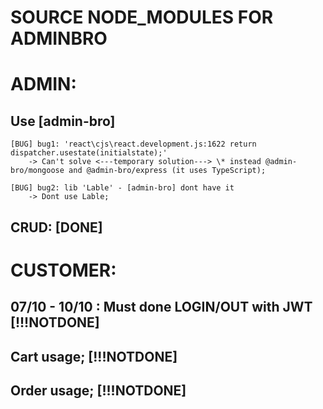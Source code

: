 # SOURCE NODE_MODULES FOR ADMINBRO

# ADMIN:

## Use [admin-bro]

    [BUG] bug1: 'react\cjs\react.development.js:1622 return dispatcher.usestate(initialstate);'
        -> Can't solve <---temporary solution---> \* instead @admin-bro/mongoose and @admin-bro/express (it uses TypeScript);

    [BUG] bug2: lib 'Lable' - [admin-bro] dont have it
        -> Dont use Lable;

## CRUD: [DONE]

# CUSTOMER:

## 07/10 - 10/10 : Must done LOGIN/OUT with JWT [!!!NOTDONE]

## Cart usage; [!!!NOTDONE]

## Order usage; [!!!NOTDONE]
